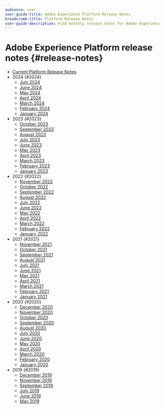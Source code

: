 ```yaml
---
audience: user
user-guide-title: Adobe Experience Platform Release Notes
breadcrumb-title: Platform Release Notes
user-guide-description: Find monthly release notes for Adobe Experience Platform.
---
```


# Adobe Experience Platform release notes {#release-notes}

* [Current Platform Release Notes](latest/latest.md)
* 2024 {#2024}
  * [July 2024](2024/january-2024.md)
  * [June 2024](2024/june-2024.md)
  * [May 2024](2024/may-2024.md)
  * [April 2024](2024/april-2024.md)
  * [March 2024](2024/march-2024.md)
  * [February 2024](2024/february-2024.md)
  * [January 2024](2024/january-2024.md)
* 2023 {#2023}
  * [October 2023](2023/october-2023.md)
  * [September 2023](2023/september-2023.md)
  * [August 2023](2023/august-2023.md)
  * [July 2023](2023/july-2023.md)
  * [June 2023](2023/june-2023.md)
  * [May 2023](2023/may-2023.md)
  * [April 2023](2023/april-2023.md)
  * [March 2023](2023/march-2023.md)
  * [February 2023](2023/february-2023.md)
  * [January 2023](2023/january-2023.md)
* 2022 {#2022}
  * [November 2022](2022/november-2022.md)
  * [October 2022](2022/october-2022.md)
  * [September 2022](2022/september-2022.md)
  * [August 2022](2022/august-2022.md)
  * [July 2022](2022/july-2022.md)
  * [June 2022](2022/june-2022.md)
  * [May 2022](2022/may-2022.md)
  * [April 2022](2022/april-2022.md)
  * [March 2022](2022/march-2022.md)
  * [February 2022](2022/february-2022.md)
  * [January 2022](2022/january-2022.md)
* 2021 {#2021}
  * [November 2021](2021/november-2021.md)
  * [October 2021](2021/october-2021.md)
  * [September 2021](2021/september-2021.md)
  * [August 2021](2021/august-2021.md)
  * [July 2021](2021/july-2021.md)
  * [June 2021](2021/june-2021.md)
  * [May 2021](2021/may-2021.md)
  * [April 2021](2021/april-2021.md)
  * [March 2021](2021/march-2021.md)
  * [February 2021](2021/february-2021.md)
  * [January 2021](2021/january-2021.md)
* 2020 {#2020}
  * [December 2020](2020/december-2020.md)
  * [November 2020](2020/november-2020.md)
  * [October 2020](2020/october-2020.md)
  * [September 2020](2020/september-2020.md)
  * [August 2020](2020/august-2020.md)
  * [July 2020](2020/july-2020.md)
  * [June 2020](2020/june-2020.md)
  * [May 2020](2020/may-2020.md)
  * [April 2020](2020/april-2020.md)
  * [March 2020](2020/march-2020.md)
  * [February 2020](2020/february-2020.md)
  * [January 2020](2020/january-2020.md)
* 2019 {#2019}
  * [December 2019](2019/december-2019.md)
  * [November 2019](2019/november-2019.md)
  * [September 2019](2019/september-2019.md)
  * [July 2019](2019/july-2019.md)
  * [June 2019](2019/june-2019.md)
  * [May 2019](2019/may-2019.md)

